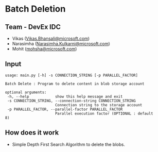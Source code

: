 # Batch Deletion 

## Team - DevEx IDC
 - Vikas (Vikas.Bhansali@microsoft.com)
 - Narasimha (Narasimha.Kulkarni@microsoft.com)
 - Mohit (mohsha@microsoft.com)
 
 ## Input
 ```
usage: main.py [-h] -s CONNECTION_STRING [-p PARALLEL_FACTOR]

Batch Delete : Program to delete content in blob storage account

optional arguments:
  -h, --help            show this help message and exit
  -s CONNECTION_STRING, --connection-string CONNECTION_STRING
                        Connection string to the storage account
  -p PARALLEL_FACTOR, --parallel-factor PARALLEL_FACTOR
                        Parallel execution factor (OPTIONAL : default 8)
```

 ## How does it work 
* Simple Depth First Search Algorithm to delete the blobs.

 